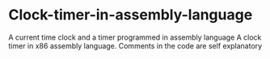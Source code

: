 # Clock-timer-in-assembly-language
A current time clock and a timer programmed in assembly language
A clock timer in x86 assembly language. Comments in the code are self explanatory 
